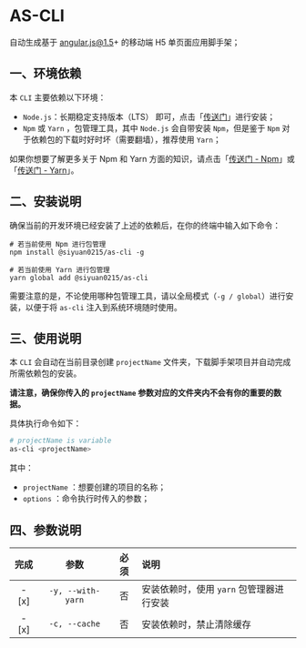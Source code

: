 # AS-CLI

自动生成基于 angular.js@1.5+ 的移动端 H5 单页面应用脚手架；

## 一、环境依赖

本 `CLI` 主要依赖以下环境：
* `Node.js`：长期稳定支持版本（LTS） 即可，点击「[传送门](https://nodejs.org/en/ )」进行安装；
* `Npm` 或 `Yarn` ，包管理工具，其中 `Node.js` 会自带安装 `Npm`，但是鉴于 `Npm` 对于依赖包的下载时好时坏（需要翻墙），推荐使用 `Yarn`；

如果你想要了解更多关于 Npm 和 Yarn 方面的知识，请点击「[传送门 - Npm](https://www.npmjs.com/)」或「[传送门 - Yarn](https://yarn.bootcss.com/)」。

## 二、安装说明

确保当前的开发环境已经安装了上述的依赖后，在你的终端中输入如下命令：

```
# 若当前使用 Npm 进行包管理
npm install @siyuan0215/as-cli -g

# 若当前使用 Yarn 进行包管理
yarn global add @siyuan0215/as-cli
```

需要注意的是，不论使用哪种包管理工具，请以全局模式（`-g / global`）进行安装，以便于将 `as-cli` 注入到系统环境随时使用。

## 三、使用说明

本 `CLI` 会自动在当前目录创建 `projectName` 文件夹，下载脚手架项目并自动完成所需依赖包的安装。

**请注意，确保你传入的 `projectName` 参数对应的文件夹内不会有你的重要的数据。**

具体执行命令如下：

```bash
# projectName is variable
as-cli <projectName>
```
其中：
*  `projectName` ：想要创建的项目的名称；
*  `options` ：命令执行时传入的参数；

## 四、参数说明

| 完成 | 参数 | 必须 | 说明 |
| :--: | :----: | :--: | :---- |
|- [x]|`-y, --with-yarn`|否|安装依赖时，使用 `yarn` 包管理器进行安装|
|- [x]|`-c, --cache`|否|安装依赖时，禁止清除缓存|

